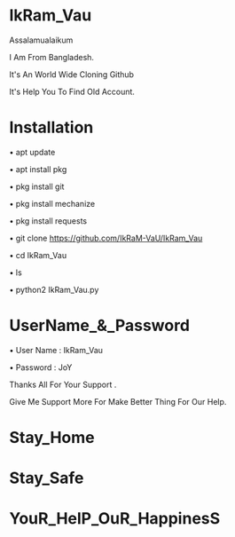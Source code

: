 # IkRam_Vau

Assalamualaikum

I Am From Bangladesh.

It's An World Wide Cloning Github

It's Help You To Find Old Account.

# Installation

• apt update

• apt install pkg

• pkg install git

• pkg install mechanize

• pkg install requests

• git clone https://github.com/IkRaM-VaU/IkRam_Vau

• cd IkRam_Vau

• ls

• python2 IkRam_Vau.py

# UserName_&_Password

• User Name : IkRam_Vau

• Password : JoY



Thanks All For Your Support .

Give Me Support More For Make Better Thing For Our Help.

# Stay_Home
# Stay_Safe
# YouR_HelP_OuR_HappinesS

